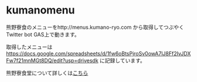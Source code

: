 # kumanomenu
熊野寮食のメニューをhttp://menus.kumano-ryo.com から取得してつぶやくTwitter bot
GAS上で動きます。

取得したメニューは
https://docs.google.com/spreadsheets/d/1fw6oBtsPjroSv0owA7lJ8Ff2IvJDXFw7f21mnMGt8DQ/edit?usp=drivesdk
に記録しています。

熊野寮食堂について詳しくは[こちら](https://kumano-ryo.jimdofree.com/%E5%AF%AE%E3%81%AE%E7%94%9F%E6%B4%BB/%E5%AF%AE%E9%A3%9F/)
